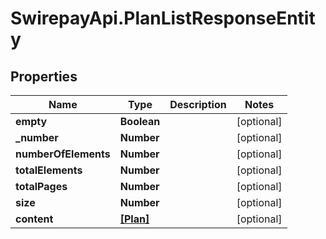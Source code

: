 # SwirepayApi.PlanListResponseEntity

## Properties

Name | Type | Description | Notes
------------ | ------------- | ------------- | -------------
**empty** | **Boolean** |  | [optional] 
**_number** | **Number** |  | [optional] 
**numberOfElements** | **Number** |  | [optional] 
**totalElements** | **Number** |  | [optional] 
**totalPages** | **Number** |  | [optional] 
**size** | **Number** |  | [optional] 
**content** | [**[Plan]**](Plan.md) |  | [optional] 


